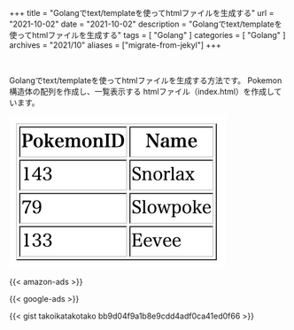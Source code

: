 +++
title =  "Golangでtext/templateを使ってhtmlファイルを生成する"
url = "2021-10-02"
date = "2021-10-02"
description = "Golangでtext/templateを使ってhtmlファイルを生成する"
tags = [
  "Golang"
]
categories = [
  "Golang"
]
archives = "2021/10"
aliases = ["migrate-from-jekyl"]
+++


<br>

Golangでtext/templateを使ってhtmlファイルを生成する方法です。
Pokemon構造体の配列を作成し、一覧表示する htmlファイル（index.html）を作成しています。

![PokemonList](1.png)

<!-- Amazon Ads -->
{{< amazon-ads >}}

<!-- Google Ads -->
{{< google-ads >}}

{{< gist takoikatakotako bb9d04f9a1b8e9cdd4adf0ca41ed0f66 >}}


